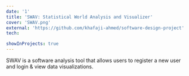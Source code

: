 ```yaml
---
date: '1'
title: 'SWAV: Statistical World Analysis and Visualizer'
cover: 'SWAV.png'
external: 'https://github.com/khafaji-ahmed/software-design-project'
tech:

showInProjects: true
---
```


SWAV is a software analysis tool that allows users to register a new user and login & view data visualizations.
